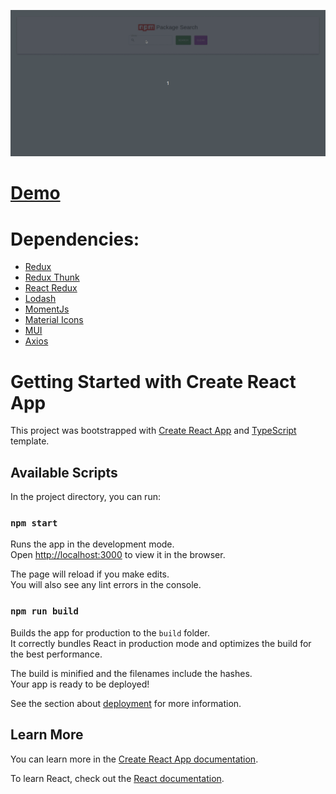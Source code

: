 
![alt text](npm.gif "Logo Title Text 1")

# [Demo](https://63234286b3180400093af614--fantastic-halva-9dff28.netlify.app/) 

# Dependencies:

* [Redux](https://redux.js.org/)
* [Redux Thunk](https://redux.js.org/usage/writing-logic-thunks)
* [React Redux](https://react-redux.js.org/)
* [Lodash](https://lodash.com/)
* [MomentJs](https://momentjs.com/)
* [Material Icons](https://mui.com/material-ui/material-icons/)
* [MUI](https://mui.com/)
* [Axios](https://axios-http.com/)

# Getting Started with Create React App

This project was bootstrapped with [Create React App](https://github.com/facebook/create-react-app) and [TypeScript](https://www.typescriptlang.org/) template.

## Available Scripts

In the project directory, you can run:

### `npm start`

Runs the app in the development mode.\
Open [http://localhost:3000](http://localhost:3000) to view it in the browser.

The page will reload if you make edits.\
You will also see any lint errors in the console.

### `npm run build`

Builds the app for production to the `build` folder.\
It correctly bundles React in production mode and optimizes the build for the best performance.

The build is minified and the filenames include the hashes.\
Your app is ready to be deployed!

See the section about [deployment](https://facebook.github.io/create-react-app/docs/deployment) for more information.


## Learn More

You can learn more in the [Create React App documentation](https://facebook.github.io/create-react-app/docs/getting-started).

To learn React, check out the [React documentation](https://reactjs.org/).
